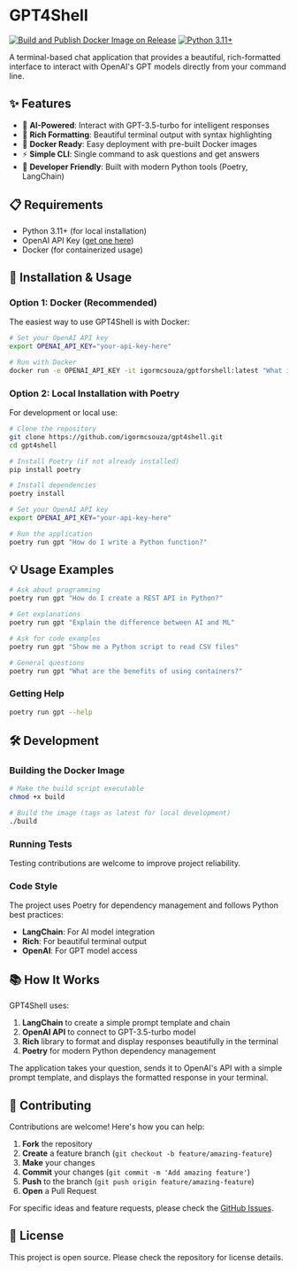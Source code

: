 # GPT4Shell

[![Build and Publish Docker Image on Release](https://github.com/igormcsouza/gpt4shell/actions/workflows/release.yml/badge.svg)](https://github.com/igormcsouza/gpt4shell/actions/workflows/release.yml)
[![Python 3.11+](https://img.shields.io/badge/python-3.11+-blue.svg)](https://www.python.org/downloads/)

A terminal-based chat application that provides a beautiful, rich-formatted interface to interact with OpenAI's GPT models directly from your command line.

## ✨ Features

- 🤖 **AI-Powered**: Interact with GPT-3.5-turbo for intelligent responses
- 🎨 **Rich Formatting**: Beautiful terminal output with syntax highlighting
- 🐳 **Docker Ready**: Easy deployment with pre-built Docker images  
- ⚡ **Simple CLI**: Single command to ask questions and get answers
- 🔧 **Developer Friendly**: Built with modern Python tools (Poetry, LangChain)

## 📋 Requirements

- Python 3.11+ (for local installation)
- OpenAI API Key ([get one here](https://platform.openai.com/api-keys))
- Docker (for containerized usage)

## 🚀 Installation & Usage

### Option 1: Docker (Recommended)

The easiest way to use GPT4Shell is with Docker:

```bash
# Set your OpenAI API key
export OPENAI_API_KEY="your-api-key-here"

# Run with Docker
docker run -e OPENAI_API_KEY -it igormcsouza/gptforshell:latest "What is the meaning of life?"
```

### Option 2: Local Installation with Poetry

For development or local use:

```bash
# Clone the repository
git clone https://github.com/igormcsouza/gpt4shell.git
cd gpt4shell

# Install Poetry (if not already installed)
pip install poetry

# Install dependencies
poetry install

# Set your OpenAI API key
export OPENAI_API_KEY="your-api-key-here"

# Run the application
poetry run gpt "How do I write a Python function?"
```

## 💡 Usage Examples

```bash
# Ask about programming
poetry run gpt "How do I create a REST API in Python?"

# Get explanations
poetry run gpt "Explain the difference between AI and ML"

# Ask for code examples  
poetry run gpt "Show me a Python script to read CSV files"

# General questions
poetry run gpt "What are the benefits of using containers?"
```

### Getting Help

```bash
poetry run gpt --help
```

## 🛠️ Development

### Building the Docker Image

```bash
# Make the build script executable
chmod +x build

# Build the image (tags as latest for local development)
./build
```

### Running Tests

Testing contributions are welcome to improve project reliability.

### Code Style

The project uses Poetry for dependency management and follows Python best practices:

- **LangChain**: For AI model integration
- **Rich**: For beautiful terminal output
- **OpenAI**: For GPT model access

## 📚 How It Works

GPT4Shell uses:
1. **LangChain** to create a simple prompt template and chain
2. **OpenAI API** to connect to GPT-3.5-turbo model  
3. **Rich** library to format and display responses beautifully in the terminal
4. **Poetry** for modern Python dependency management

The application takes your question, sends it to OpenAI's API with a simple prompt template, and displays the formatted response in your terminal.

## 🤝 Contributing

Contributions are welcome! Here's how you can help:

1. **Fork** the repository
2. **Create** a feature branch (`git checkout -b feature/amazing-feature`)
3. **Make** your changes
4. **Commit** your changes (`git commit -m 'Add amazing feature'`)
5. **Push** to the branch (`git push origin feature/amazing-feature`)
6. **Open** a Pull Request

For specific ideas and feature requests, please check the [GitHub Issues](https://github.com/igormcsouza/gpt4shell/issues).

## 📝 License

This project is open source. Please check the repository for license details.